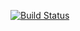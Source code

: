 [![Build Status](https://travis-ci.org/ViniciusAnto09/PiNode.svg?branch=master)](https://travis-ci.org/ViniciusAnto09/PiNode)